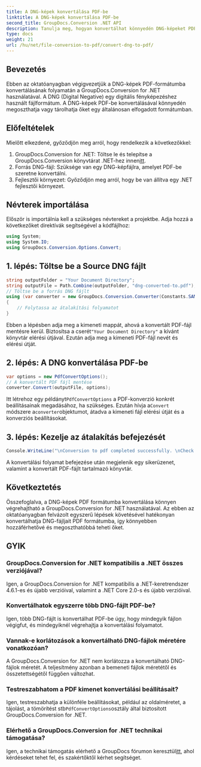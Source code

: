 ```yaml
---
title: A DNG-képek konvertálása PDF-be
linktitle: A DNG-képek konvertálása PDF-be
second_title: GroupDocs.Conversion .NET API
description: Tanulja meg, hogyan konvertálhat könnyedén DNG-képeket PDF-be a GroupDocs.Conversion for .NET segítségével. Kövesse lépésenkénti útmutatónkat a zökkenőmentes átalakítás érdekében.
type: docs
weight: 21
url: /hu/net/file-conversion-to-pdf/convert-dng-to-pdf/
---
```

## Bevezetés
Ebben az oktatóanyagban végigvezetjük a DNG-képek PDF-formátumba konvertálásának folyamatán a GroupDocs.Conversion for .NET használatával. A DNG (Digital Negative) egy digitális fényképezéshez használt fájlformátum. A DNG-képek PDF-be konvertálásával könnyedén megoszthatja vagy tárolhatja őket egy általánosan elfogadott formátumban.
## Előfeltételek
Mielőtt elkezdené, győződjön meg arról, hogy rendelkezik a következőkkel:
1.  GroupDocs.Conversion for .NET: Töltse le és telepítse a GroupDocs.Conversion könyvtárat .NET-hez innen[itt](https://releases.groupdocs.com/conversion/net/).
2. Forrás DNG-fájl: Szüksége van egy DNG-képfájlra, amelyet PDF-be szeretne konvertálni.
3. Fejlesztői környezet: Győződjön meg arról, hogy be van állítva egy .NET fejlesztői környezet.

## Névterek importálása
Először is importálnia kell a szükséges névtereket a projektbe. Adja hozzá a következőket direktívák segítségével a kódfájlhoz:
```csharp
using System;
using System.IO;
using GroupDocs.Conversion.Options.Convert;
```
## 1. lépés: Töltse be a Source DNG fájlt
```csharp
string outputFolder = "Your Document Directory";
string outputFile = Path.Combine(outputFolder, "dng-converted-to.pdf");
// Töltse be a forrás DNG fájlt
using (var converter = new GroupDocs.Conversion.Converter(Constants.SAMPLE_DNG))
{
    // Folytassa az átalakítási folyamatot
}
```
 Ebben a lépésben adja meg a kimeneti mappát, ahová a konvertált PDF-fájl mentésre kerül. Biztosítsa a cserét`"Your Document Directory"` a kívánt könyvtár elérési útjával. Ezután adja meg a kimeneti PDF-fájl nevét és elérési útját.
## 2. lépés: A DNG konvertálása PDF-be
```csharp
var options = new PdfConvertOptions();
// A konvertált PDF fájl mentése
converter.Convert(outputFile, options);
```
 Itt létrehoz egy példányt`PdfConvertOptions` a PDF-konverzió konkrét beállításainak megadásához, ha szükséges. Ezután hívja a`Convert` módszere a`converter`objektumot, átadva a kimeneti fájl elérési útját és a konverziós beállításokat.
## 3. lépés: Kezelje az átalakítás befejezését
```csharp
Console.WriteLine("\nConversion to pdf completed successfully. \nCheck output in {0}", outputFolder);
```
A konvertálási folyamat befejezése után megjelenik egy sikerüzenet, valamint a konvertált PDF-fájlt tartalmazó könyvtár.

## Következtetés
Összefoglalva, a DNG-képek PDF formátumba konvertálása könnyen végrehajtható a GroupDocs.Conversion for .NET használatával. Az ebben az oktatóanyagban felvázolt egyszerű lépések követésével hatékonyan konvertálhatja DNG-fájljait PDF formátumba, így könnyebben hozzáférhetővé és megoszthatóbbá teheti őket.
## GYIK
### GroupDocs.Conversion for .NET kompatibilis a .NET összes verziójával?
Igen, a GroupDocs.Conversion for .NET kompatibilis a .NET-keretrendszer 4.6.1-es és újabb verzióival, valamint a .NET Core 2.0-s és újabb verzióival.
### Konvertálhatok egyszerre több DNG-fájlt PDF-be?
Igen, több DNG-fájlt is konvertálhat PDF-be úgy, hogy mindegyik fájlon végigfut, és mindegyiknél végrehajtja a konvertálási folyamatot.
### Vannak-e korlátozások a konvertálható DNG-fájlok méretére vonatkozóan?
A GroupDocs.Conversion for .NET nem korlátozza a konvertálható DNG-fájlok méretét. A teljesítmény azonban a bemeneti fájlok méretétől és összetettségétől függően változhat.
### Testreszabhatom a PDF kimenet konvertálási beállításait?
 Igen, testreszabhatja a különféle beállításokat, például az oldalméretet, a tájolást, a tömörítést stb`PdfConvertOptions`osztály által biztosított GroupDocs.Conversion for .NET.
### Elérhető a GroupDocs.Conversion for .NET technikai támogatása?
 Igen, a technikai támogatás elérhető a GroupDocs fórumon keresztül[itt](https://forum.groupdocs.com/c/conversion/11), ahol kérdéseket tehet fel, és szakértőktől kérhet segítséget.